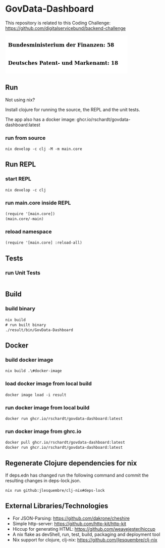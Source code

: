 # GovData-Dashboard

This repository is related to this Coding Challenge: https://github.com/digitalservicebund/backend-challenge

![alt text GovData-Dashboard.png](https://github.com/rschardt/GovData-Dashboard/blob/main/GovData-Dashboard.png)

## Run
Not using nix?

Install clojure for running the source, the REPL and the unit tests.

The app also has a docker image: ghcr.io/rschardt/govdata-dashboard:latest

### run from source
```
nix develop -c clj -M -m main.core
```

## Run REPL

### start REPL
```
nix develop -c clj
```

### run main.core inside REPL
```
(require '[main.core])
(main.core/-main)
```

### reload namespace
```
(require '[main.core] :reload-all)
```

## Tests

### run Unit Tests
```
```

## Build

### build binary
```
nix build
# run built binary
./result/bin/GovData-Dashboard
```

## Docker

### build docker image
```
nix build .\#docker-image
```

### load docker image from local build
```
docker image load -i result
```

### run docker image from local build
```
docker run ghcr.io/rschardt/govdata-dashboard:latest
```

### run docker image from ghrc.io
```
docker pull ghcr.io/rschardt/govdata-dashboard:latest
docker run ghcr.io/rschardt/govdata-dashboard:latest
```

## Regenerate Clojure dependencies for nix
If deps.edn has changed run the following command
and commit the resulting changes in deps-lock.json.
```
nix run github:jlesquembre/clj-nix#deps-lock
```

## External Libraries/Technologies
- For JSON-Parsing: https://github.com/dakrone/cheshire
- Simple http-server: https://github.com/http-kit/http-kit
- Hiccup for generating HTML: https://github.com/weavejester/hiccup
- A nix flake as devShell, run, test, build, packaging and deployment tool
- Nix support for clojure, clj-nix: https://github.com/jlesquembre/clj-nix
